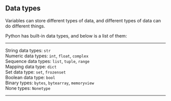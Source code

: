 ## Data types
Variables can store different types of data, and different types of data can do different things.

Python has built-in data types, and below is a list of them:

___
String data types: `str` \
Numeric data types: `int`, `float`, `complex` \
Sequence data types: `list`, `tuple`, `range` \
Mapping data type: `dict` \
Set data type: `set`, `frozenset` \
Boolean data type: `bool` \
Binary types: `bytes`, `bytearray`, `memoryview` \
None types: `Nonetype`
___
